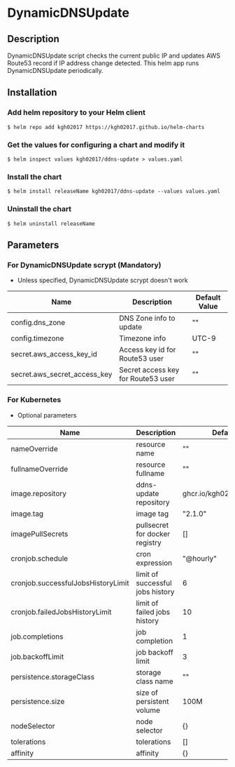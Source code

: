 # DynamicDNSUpdate

## Description

DynamicDNSUpdate script checks the current public IP and updates AWS Route53 record if IP address
change detected. This helm app runs DynamicDNSUpdate periodically.

## Installation
### Add helm repository to your Helm client

```
$ helm repo add kgh02017 https://kgh02017.github.io/helm-charts
```

### Get the values for configuring a chart and modify it

```
$ helm inspect values kgh02017/ddns-update > values.yaml
```

### Install the chart

```
$ helm install releaseName kgh02017/ddns-update --values values.yaml
```

### Uninstall the chart

```
$ helm uninstall releaseName
```

## Parameters
### For DynamicDNSUpdate scrypt (Mandatory)

- Unless specified, DynamicDNSUpdate scrypt doesn't work

| Name | Description | Default Value |
| --- | --- | --- |
| config.dns_zone | DNS Zone info to update | "" |
| config.timezone | Timezone info | UTC-9 |
| secret.aws_access_key_id | Access key id for Route53 user | "" |
| secret.aws_secret_access_key | Secret access key for Route53 user | "" |

### For Kubernetes

- Optional parameters

| Name | Description | Default Value |
| --- | --- | --- |
| nameOverride | resource name | "" |
| fullnameOverride | resource fullname | "" |
| image.repository | ddns-update repository | ghcr.io/kgh02017/ddns_update |
| image.tag | image tag  | "2.1.0" |
| imagePullSecrets | pullsecret for docker registry  | [] |
| cronjob.schedule | cron expression |  "@hourly" |
| cronjob.successfulJobsHistoryLimit | limit of successful jobs history| 6 |
| cronjob.failedJobsHistoryLimit | limit of failed jobs history | 10 |
| job.completions | job completion | 1 |
| job.backoffLimit | job backoff limit | 3 |
| persistence.storageClass | storage class name | "" |
| persistence.size| size of persistent volume | 100M |
| nodeSelector | node selector | {} |
| tolerations | tolerations | [] |
| affinity | affinity | {} |


